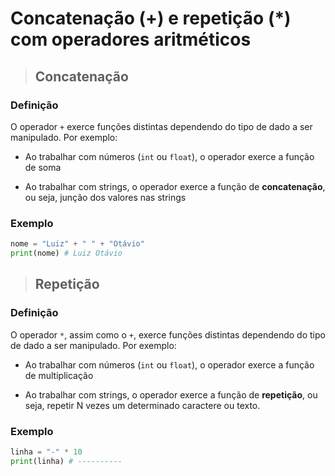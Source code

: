 # Concatenação (+) e repetição (\*) com operadores aritméticos

> ## **Concatenação**

### **Definição**

O operador `+` exerce funções distintas dependendo do tipo de dado a ser manipulado. Por exemplo:

- Ao trabalhar com números (`int` ou `float`), o operador exerce a função de soma

- Ao trabalhar com strings, o operador exerce a função de **concatenação**, ou seja, junção dos valores nas strings

### **Exemplo**

```python
nome = "Luiz" + " " + "Otávio"
print(nome) # Luiz Otávio
```

> ## **Repetição**

### **Definição**

O operador `*`, assim como o `+`, exerce funções distintas dependendo do tipo de dado a ser manipulado. Por exemplo:

- Ao trabalhar com números (`int` ou `float`), o operador exerce a função de multiplicação

- Ao trabalhar com strings, o operador exerce a função de **repetição**, ou seja, repetir N vezes um determinado caractere ou texto.

### **Exemplo**

```python
linha = "-" * 10
print(linha) # ----------
```
